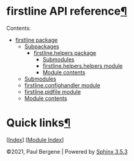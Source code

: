 <div class="document">

<div class="documentwrapper">

<div class="body" role="main">

<div id="firstline-api-reference" class="section">

# firstline API reference[¶](#firstline-api-reference "Permalink to this headline")

<div class="toctree-wrapper compound">

<span class="caption-text">Contents:</span>

  - [firstline package](firstline.md)
      - [Subpackages](firstline.md#subpackages)
          - [firstline.helpers package](firstline.helpers.md)
              - [Submodules](firstline.helpers.md#submodules)
              - [firstline.helpers.helpers
                module](firstline.helpers.md#module-firstline.helpers.helpers)
              - [Module
                contents](firstline.helpers.md#module-firstline.helpers)
      - [Submodules](firstline.md#submodules)
      - [firstline.confighandler
        module](firstline.md#module-firstline.confighandler)
      - [firstline.pidfile
        module](firstline.md#module-firstline.pidfile)
      - [Module contents](firstline.md#module-firstline)

</div>

</div>

<div id="quick-links" class="section">

# Quick links[¶](#quick-links "Permalink to this headline")

\[[<span class="std std-ref">Index</span>](genindex.md)\]
\[[<span class="std std-ref">Module Index</span>](py-modindex.md)\]

</div>

</div>

</div>

<div class="clearer">

</div>

</div>

<div class="footer">

©2021, Paul Bergene | Powered by [Sphinx 3.5.3](http://sphinx-doc.org/)

</div>
